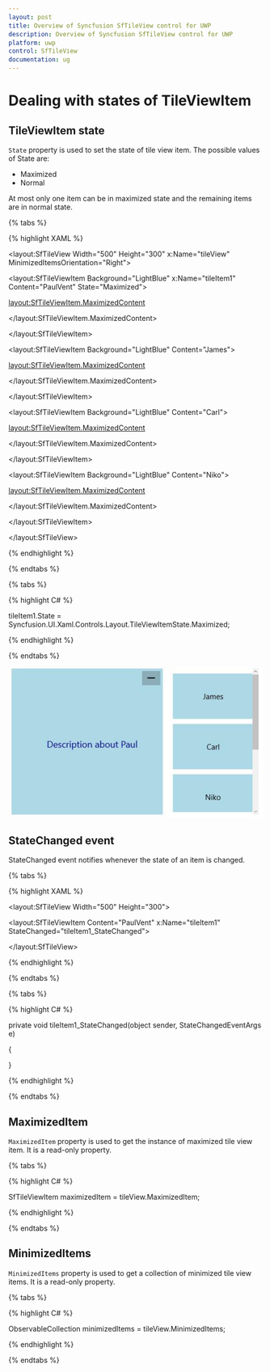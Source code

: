 ```yaml
---
layout: post
title: Overview of Syncfusion SfTileView control for UWP
description: Overview of Syncfusion SfTileView control for UWP
platform: uwp
control: SfTileView
documentation: ug
---
```


# Dealing with states of TileViewItem

## TileViewItem state

`State` property is used to set the state of tile view item. The possible values of State are:

* Maximized 
* Normal

At most only one item can be in maximized state and the remaining items are in normal state.

{% tabs %}

{% highlight XAML %}

<layout:SfTileView Width="500" Height="300"
                   x:Name="tileView" MinimizedItemsOrientation="Right">

<layout:SfTileViewItem Background="LightBlue" x:Name="tileItem1"
                       Content="PaulVent" State="Maximized">

<layout:SfTileViewItem.MaximizedContent>

<Border Background="LightBlue">

<TextBlock Text="Description about Paul"/>

</Border>

</layout:SfTileViewItem.MaximizedContent>

</layout:SfTileViewItem>

<layout:SfTileViewItem Background="LightBlue" Content="James">

<layout:SfTileViewItem.MaximizedContent>

<Border Background="LightBlue">

<TextBlock Text="Description about James"/>

</Border>

</layout:SfTileViewItem.MaximizedContent>

</layout:SfTileViewItem>

<layout:SfTileViewItem Background="LightBlue" Content="Carl">

<layout:SfTileViewItem.MaximizedContent>

<Border Background="LightBlue">

<TextBlock Text="Description about Carl"/>

</Border>

</layout:SfTileViewItem.MaximizedContent>

</layout:SfTileViewItem>

<layout:SfTileViewItem Background="LightBlue" Content="Niko">

<layout:SfTileViewItem.MaximizedContent>

<Border Background="LightBlue">

<TextBlock Text="Description about Niko"/>

</Border>

</layout:SfTileViewItem.MaximizedContent>

</layout:SfTileViewItem>

</layout:SfTileView>

{% endhighlight %}

{% endtabs %}

{% tabs %}

{% highlight C# %}

tileItem1.State = Syncfusion.UI.Xaml.Controls.Layout.TileViewItemState.Maximized;

{% endhighlight %}

{% endtabs %}

![](Dealing-with-item-state-images/Dealing-with-item-state-img1.jpeg)

## StateChanged event

StateChanged event notifies whenever the state of an item is changed. 

{% tabs %}

{% highlight XAML %}

<layout:SfTileView Width="500" Height="300">

<layout:SfTileViewItem Content="PaulVent" x:Name="tileItem1"
                       StateChanged="tileItem1_StateChanged">

</layout:SfTileView>

{% endhighlight %}

{% endtabs %}

{% tabs %}

{% highlight C# %}

private void tileItem1_StateChanged(object sender, StateChangedEventArgs e)

{

}

{% endhighlight %}

{% endtabs %}

## MaximizedItem

`MaximizedItem` property is used to get the instance of maximized tile view item. It is a read-only property.

{% tabs %}

{% highlight C# %}

SfTileViewItem maximizedItem = tileView.MaximizedItem;

{% endhighlight %}

{% endtabs %}

## MinimizedItems

`MinimizedItems` property is used to get a collection of minimized tile view items. It is a read-only property.

{% tabs %}

{% highlight C# %}

ObservableCollection<object> minimizedItems = tileView.MinimizedItems;

{% endhighlight %}

{% endtabs %}

